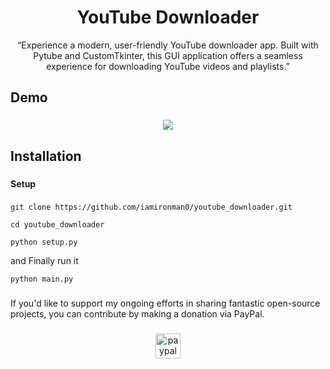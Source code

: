 <h1 align="center">YouTube Downloader</h1>

<p align="center">“Experience a modern, user-friendly YouTube downloader app. Built with Pytube and CustomTkinter, this GUI application offers a seamless experience for downloading YouTube videos and playlists.”</p>

###

<h2 align="left">Demo</h2>

###

<p align="center">
  <img src="https://github.com/iamironman0/youtube_downloader/assets/63475761/94ae3d76-fa63-420f-b784-33df6ffeb269">
</p>


<h2 align="left">Installation</h2>

###

<h4 align="left">Setup</h4>

###

```
git clone https://github.com/iamironman0/youtube_downloader.git
```
```
cd youtube_downloader
```
```
python setup.py
```
and Finally run it
```
python main.py
```
###

<p align="left">If you'd like to support my ongoing efforts in sharing fantastic open-source projects, you can contribute by making a donation via PayPal.</p>

###

<div align="center">
  <a href="https://www.paypal.com/paypalme/iamironman0" target="_blank">
    <img src="https://img.shields.io/static/v1?message=PayPal&logo=paypal&label=&color=00457C&logoColor=white&labelColor=&style=flat" height="40" alt="paypal logo"  />
  </a>
</div>
